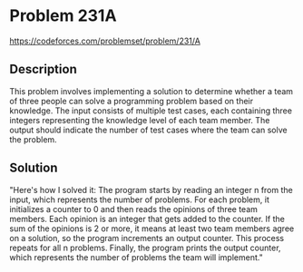 # Problem 231A
https://codeforces.com/problemset/problem/231/A
## Description

This problem involves implementing a solution to determine whether a team of three people can solve a programming problem based on their knowledge. The input consists of multiple test cases, each containing three integers representing the knowledge level of each team member. The output should indicate the number of test cases where the team can solve the problem.

## Solution

"Here's how I solved it: The program starts by reading an integer n from the input, which represents the number of problems. For each problem, it initializes a counter to 0 and then reads the opinions of three team members. Each opinion is an integer that gets added to the counter. If the sum of the opinions is 2 or more, it means at least two team members agree on a solution, so the program increments an output counter. This process repeats for all n problems. Finally, the program prints the output counter, which represents the number of problems the team will implement."